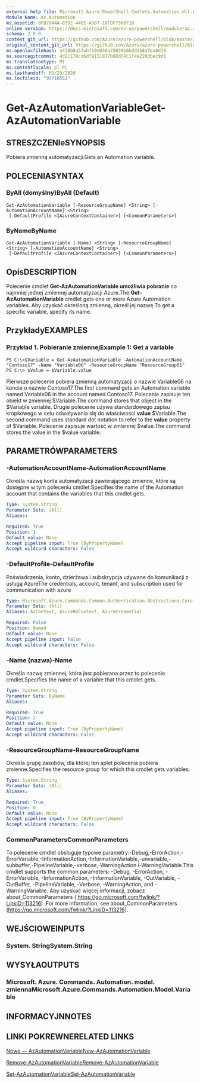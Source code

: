 ```yaml
---
external help file: Microsoft.Azure.PowerShell.Cmdlets.Automation.dll-Help.xml
Module Name: Az.Automation
ms.assetid: 8FB78A4A-8392-44EE-A907-10FDF756071B
online version: https://docs.microsoft.com/en-us/powershell/module/az.automation/get-azautomationvariable
schema: 2.0.0
content_git_url: https://github.com/Azure/azure-powershell/blob/master/src/Automation/Automation/help/Get-AzAutomationVariable.md
original_content_git_url: https://github.com/Azure/azure-powershell/blob/master/src/Automation/Automation/help/Get-AzAutomationVariable.md
ms.openlocfilehash: a430b8a57abf19e036a75039b6bdddb8a7ea0d16
ms.sourcegitcommit: 4d2c178cd6df9151877b08d54c1f4a228dbec9d1
ms.translationtype: MT
ms.contentlocale: pl-PL
ms.lasthandoff: 01/29/2020
ms.locfileid: "93710552"
---
```

# <span data-ttu-id="c3f18-101">Get-AzAutomationVariable</span><span class="sxs-lookup"><span data-stu-id="c3f18-101">Get-AzAutomationVariable</span></span>

## <span data-ttu-id="c3f18-102">STRESZCZENIe</span><span class="sxs-lookup"><span data-stu-id="c3f18-102">SYNOPSIS</span></span>
<span data-ttu-id="c3f18-103">Pobiera zmienną automatyzacji.</span><span class="sxs-lookup"><span data-stu-id="c3f18-103">Gets an Automation variable.</span></span>

## <span data-ttu-id="c3f18-104">POLECENIA</span><span class="sxs-lookup"><span data-stu-id="c3f18-104">SYNTAX</span></span>

### <span data-ttu-id="c3f18-105">ByAll (domyślny)</span><span class="sxs-lookup"><span data-stu-id="c3f18-105">ByAll (Default)</span></span>
```
Get-AzAutomationVariable [-ResourceGroupName] <String> [-AutomationAccountName] <String>
 [-DefaultProfile <IAzureContextContainer>] [<CommonParameters>]
```

### <span data-ttu-id="c3f18-106">ByName</span><span class="sxs-lookup"><span data-stu-id="c3f18-106">ByName</span></span>
```
Get-AzAutomationVariable [-Name] <String> [-ResourceGroupName] <String> [-AutomationAccountName] <String>
 [-DefaultProfile <IAzureContextContainer>] [<CommonParameters>]
```

## <span data-ttu-id="c3f18-107">Opis</span><span class="sxs-lookup"><span data-stu-id="c3f18-107">DESCRIPTION</span></span>
<span data-ttu-id="c3f18-108">Polecenie cmdlet **Get-AzAutomationVariable umożliwia pobranie** co najmniej jednej zmiennej automatyzacji Azure.</span><span class="sxs-lookup"><span data-stu-id="c3f18-108">The **Get-AzAutomationVariable** cmdlet gets one or more Azure Automation variables.</span></span>
<span data-ttu-id="c3f18-109">Aby uzyskać określoną zmienną, określ jej nazwę.</span><span class="sxs-lookup"><span data-stu-id="c3f18-109">To get a specific variable, specify its name.</span></span>

## <span data-ttu-id="c3f18-110">Przykłady</span><span class="sxs-lookup"><span data-stu-id="c3f18-110">EXAMPLES</span></span>

### <span data-ttu-id="c3f18-111">Przykład 1. Pobieranie zmiennej</span><span class="sxs-lookup"><span data-stu-id="c3f18-111">Example 1: Get a variable</span></span>
```
PS C:\>$Variable = Get-AzAutomationVariable -AutomationAccountName "Contoso17" -Name "Variable06" -ResourceGroupName "ResourceGroup01"
PS C:\> $Value = $Variable.value
```

<span data-ttu-id="c3f18-112">Pierwsze polecenie pobiera zmienną automatyzacji o nazwie Variable06 na koncie o nazwie Contoso17.</span><span class="sxs-lookup"><span data-stu-id="c3f18-112">The first command gets an Automation variable named Variable06 in the account named Contoso17.</span></span>
<span data-ttu-id="c3f18-113">Polecenie zapisuje ten obiekt w zmiennej $Variable.</span><span class="sxs-lookup"><span data-stu-id="c3f18-113">The command stores that object in the $Variable variable.</span></span>
<span data-ttu-id="c3f18-114">Drugie polecenie używa standardowego zapisu kropkowego w celu odwoływania się do właściwości **value** $Variable.</span><span class="sxs-lookup"><span data-stu-id="c3f18-114">The second command uses standard dot notation to refer to the **value** property of $Variable.</span></span>
<span data-ttu-id="c3f18-115">Polecenie zapisuje wartość w zmiennej $value.</span><span class="sxs-lookup"><span data-stu-id="c3f18-115">The command stores the value in the $value variable.</span></span>

## <span data-ttu-id="c3f18-116">PARAMETRÓW</span><span class="sxs-lookup"><span data-stu-id="c3f18-116">PARAMETERS</span></span>

### <span data-ttu-id="c3f18-117">-AutomationAccountName</span><span class="sxs-lookup"><span data-stu-id="c3f18-117">-AutomationAccountName</span></span>
<span data-ttu-id="c3f18-118">Określa nazwę konta automatyzacji zawierającego zmienne, które są dostępne w tym poleceniu cmdlet.</span><span class="sxs-lookup"><span data-stu-id="c3f18-118">Specifies the name of the Automation account that contains the variables that this cmdlet gets.</span></span>

```yaml
Type: System.String
Parameter Sets: (All)
Aliases:

Required: True
Position: 1
Default value: None
Accept pipeline input: True (ByPropertyName)
Accept wildcard characters: False
```

### <span data-ttu-id="c3f18-119">-DefaultProfile</span><span class="sxs-lookup"><span data-stu-id="c3f18-119">-DefaultProfile</span></span>
<span data-ttu-id="c3f18-120">Poświadczenia, konto, dzierżawa i subskrypcja używane do komunikacji z usługą Azure</span><span class="sxs-lookup"><span data-stu-id="c3f18-120">The credentials, account, tenant, and subscription used for communication with azure</span></span>

```yaml
Type: Microsoft.Azure.Commands.Common.Authentication.Abstractions.Core.IAzureContextContainer
Parameter Sets: (All)
Aliases: AzContext, AzureRmContext, AzureCredential

Required: False
Position: Named
Default value: None
Accept pipeline input: False
Accept wildcard characters: False
```

### <span data-ttu-id="c3f18-121">-Name (nazwa)</span><span class="sxs-lookup"><span data-stu-id="c3f18-121">-Name</span></span>
<span data-ttu-id="c3f18-122">Określa nazwę zmiennej, która jest pobierana przez to polecenie cmdlet.</span><span class="sxs-lookup"><span data-stu-id="c3f18-122">Specifies the name of a variable that this cmdlet gets.</span></span>

```yaml
Type: System.String
Parameter Sets: ByName
Aliases:

Required: True
Position: 2
Default value: None
Accept pipeline input: True (ByPropertyName)
Accept wildcard characters: False
```

### <span data-ttu-id="c3f18-123">-ResourceGroupName</span><span class="sxs-lookup"><span data-stu-id="c3f18-123">-ResourceGroupName</span></span>
<span data-ttu-id="c3f18-124">Określa grupę zasobów, dla której ten aplet polecenia pobiera zmienne.</span><span class="sxs-lookup"><span data-stu-id="c3f18-124">Specifies the resource group for which this cmdlet gets variables.</span></span>

```yaml
Type: System.String
Parameter Sets: (All)
Aliases:

Required: True
Position: 0
Default value: None
Accept pipeline input: True (ByPropertyName)
Accept wildcard characters: False
```

### <span data-ttu-id="c3f18-125">CommonParameters</span><span class="sxs-lookup"><span data-stu-id="c3f18-125">CommonParameters</span></span>
<span data-ttu-id="c3f18-126">To polecenie cmdlet obsługuje typowe parametry:-Debug,-ErrorAction,-ErrorVariable,-InformationAction,-InformationVariable,-unvariable,-subbuffer,-PipelineVariable,-verbose,-WarningAction i-WarningVariable.</span><span class="sxs-lookup"><span data-stu-id="c3f18-126">This cmdlet supports the common parameters: -Debug, -ErrorAction, -ErrorVariable, -InformationAction, -InformationVariable, -OutVariable, -OutBuffer, -PipelineVariable, -Verbose, -WarningAction, and -WarningVariable.</span></span> <span data-ttu-id="c3f18-127">Aby uzyskać więcej informacji, zobacz about_CommonParameters ( https://go.microsoft.com/fwlink/?LinkID=113216) .</span><span class="sxs-lookup"><span data-stu-id="c3f18-127">For more information, see about_CommonParameters (https://go.microsoft.com/fwlink/?LinkID=113216).</span></span>

## <span data-ttu-id="c3f18-128">WEJŚCIOWE</span><span class="sxs-lookup"><span data-stu-id="c3f18-128">INPUTS</span></span>

### <span data-ttu-id="c3f18-129">System. String</span><span class="sxs-lookup"><span data-stu-id="c3f18-129">System.String</span></span>

## <span data-ttu-id="c3f18-130">WYSYŁA</span><span class="sxs-lookup"><span data-stu-id="c3f18-130">OUTPUTS</span></span>

### <span data-ttu-id="c3f18-131">Microsoft. Azure. Commands. Automation. model. zmienna</span><span class="sxs-lookup"><span data-stu-id="c3f18-131">Microsoft.Azure.Commands.Automation.Model.Variable</span></span>

## <span data-ttu-id="c3f18-132">INFORMACYJN</span><span class="sxs-lookup"><span data-stu-id="c3f18-132">NOTES</span></span>

## <span data-ttu-id="c3f18-133">LINKI POKREWNE</span><span class="sxs-lookup"><span data-stu-id="c3f18-133">RELATED LINKS</span></span>

[<span data-ttu-id="c3f18-134">Nowe — AzAutomationVariable</span><span class="sxs-lookup"><span data-stu-id="c3f18-134">New-AzAutomationVariable</span></span>](./New-AzAutomationVariable.md)

[<span data-ttu-id="c3f18-135">Remove-AzAutomationVariable</span><span class="sxs-lookup"><span data-stu-id="c3f18-135">Remove-AzAutomationVariable</span></span>](./Remove-AzAutomationVariable.md)

[<span data-ttu-id="c3f18-136">Set-AzAutomationVariable</span><span class="sxs-lookup"><span data-stu-id="c3f18-136">Set-AzAutomationVariable</span></span>](./Set-AzAutomationVariable.md)


